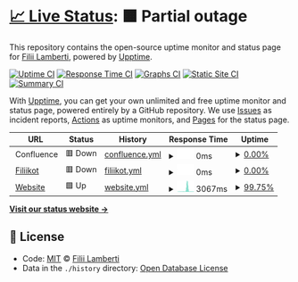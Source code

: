 # [📈 Live Status](https://filii-lamberti.github.io/uptime): <!--live status--> **🟧 Partial outage**

This repository contains the open-source uptime monitor and status page for [Filii Lamberti](https://filii-lamberti.github.io/uptime), powered by [Upptime](https://github.com/upptime/upptime).

[![Uptime CI](https://github.com/koj-co/upptime/workflows/Uptime%20CI/badge.svg)](https://github.com/koj-co/upptime/actions?query=workflow%3A%22Uptime+CI%22)
[![Response Time CI](https://github.com/koj-co/upptime/workflows/Response%20Time%20CI/badge.svg)](https://github.com/koj-co/upptime/actions?query=workflow%3A%22Response+Time+CI%22)
[![Graphs CI](https://github.com/koj-co/upptime/workflows/Graphs%20CI/badge.svg)](https://github.com/koj-co/upptime/actions?query=workflow%3A%22Graphs+CI%22)
[![Static Site CI](https://github.com/koj-co/upptime/workflows/Static%20Site%20CI/badge.svg)](https://github.com/koj-co/upptime/actions?query=workflow%3A%22Static+Site+CI%22)
[![Summary CI](https://github.com/koj-co/upptime/workflows/Summary%20CI/badge.svg)](https://github.com/koj-co/upptime/actions?query=workflow%3A%22Summary+CI%22)

With [Upptime](https://upptime.js.org), you can get your own unlimited and free uptime monitor and status page, powered entirely by a GitHub repository. We use [Issues](https://github.com/filii-lamberti/uptime/issues) as incident reports, [Actions](https://github.com/filii-lamberti/uptime/actions) as uptime monitors, and [Pages](https://filii-lamberti.github.io/uptime) for the status page.

<!--start: status pages-->
<!-- This summary is generated by Upptime (https://github.com/upptime/upptime) -->
<!-- Do not edit this manually, your changes will be overwritten -->
<!-- prettier-ignore -->
| URL | Status | History | Response Time | Uptime |
| --- | ------ | ------- | ------------- | ------ |
| <img alt="" src="https://icons.duckduckgo.com/ip3/null.ico" height="13"> Confluence | 🟥 Down | [confluence.yml](https://github.com/filii-lamberti/uptime/commits/HEAD/history/confluence.yml) | <details><summary><img alt="Response time graph" src="./graphs/confluence/response-time-week.png" height="20"> 0ms</summary><br><a href="https://status.filii.be/history/confluence"><img alt="Response time 0" src="https://img.shields.io/endpoint?url=https%3A%2F%2Fraw.githubusercontent.com%2Ffilii-lamberti%2Fuptime%2FHEAD%2Fapi%2Fconfluence%2Fresponse-time.json"></a><br><a href="https://status.filii.be/history/confluence"><img alt="24-hour response time 0" src="https://img.shields.io/endpoint?url=https%3A%2F%2Fraw.githubusercontent.com%2Ffilii-lamberti%2Fuptime%2FHEAD%2Fapi%2Fconfluence%2Fresponse-time-day.json"></a><br><a href="https://status.filii.be/history/confluence"><img alt="7-day response time 0" src="https://img.shields.io/endpoint?url=https%3A%2F%2Fraw.githubusercontent.com%2Ffilii-lamberti%2Fuptime%2FHEAD%2Fapi%2Fconfluence%2Fresponse-time-week.json"></a><br><a href="https://status.filii.be/history/confluence"><img alt="30-day response time 0" src="https://img.shields.io/endpoint?url=https%3A%2F%2Fraw.githubusercontent.com%2Ffilii-lamberti%2Fuptime%2FHEAD%2Fapi%2Fconfluence%2Fresponse-time-month.json"></a><br><a href="https://status.filii.be/history/confluence"><img alt="1-year response time 0" src="https://img.shields.io/endpoint?url=https%3A%2F%2Fraw.githubusercontent.com%2Ffilii-lamberti%2Fuptime%2FHEAD%2Fapi%2Fconfluence%2Fresponse-time-year.json"></a></details> | <details><summary><a href="https://status.filii.be/history/confluence">0.00%</a></summary><a href="https://status.filii.be/history/confluence"><img alt="All-time uptime 28.08%" src="https://img.shields.io/endpoint?url=https%3A%2F%2Fraw.githubusercontent.com%2Ffilii-lamberti%2Fuptime%2FHEAD%2Fapi%2Fconfluence%2Fuptime.json"></a><br><a href="https://status.filii.be/history/confluence"><img alt="24-hour uptime 0.00%" src="https://img.shields.io/endpoint?url=https%3A%2F%2Fraw.githubusercontent.com%2Ffilii-lamberti%2Fuptime%2FHEAD%2Fapi%2Fconfluence%2Fuptime-day.json"></a><br><a href="https://status.filii.be/history/confluence"><img alt="7-day uptime 0.00%" src="https://img.shields.io/endpoint?url=https%3A%2F%2Fraw.githubusercontent.com%2Ffilii-lamberti%2Fuptime%2FHEAD%2Fapi%2Fconfluence%2Fuptime-week.json"></a><br><a href="https://status.filii.be/history/confluence"><img alt="30-day uptime 0.00%" src="https://img.shields.io/endpoint?url=https%3A%2F%2Fraw.githubusercontent.com%2Ffilii-lamberti%2Fuptime%2FHEAD%2Fapi%2Fconfluence%2Fuptime-month.json"></a><br><a href="https://status.filii.be/history/confluence"><img alt="1-year uptime 0.00%" src="https://img.shields.io/endpoint?url=https%3A%2F%2Fraw.githubusercontent.com%2Ffilii-lamberti%2Fuptime%2FHEAD%2Fapi%2Fconfluence%2Fuptime-year.json"></a></details>
| <img alt="" src="https://icons.duckduckgo.com/ip3/kot.filii.be.ico" height="13"> [Filiikot](https://kot.filii.be/) | 🟥 Down | [filiikot.yml](https://github.com/filii-lamberti/uptime/commits/HEAD/history/filiikot.yml) | <details><summary><img alt="Response time graph" src="./graphs/filiikot/response-time-week.png" height="20"> 0ms</summary><br><a href="https://status.filii.be/history/filiikot"><img alt="Response time 0" src="https://img.shields.io/endpoint?url=https%3A%2F%2Fraw.githubusercontent.com%2Ffilii-lamberti%2Fuptime%2FHEAD%2Fapi%2Ffiliikot%2Fresponse-time.json"></a><br><a href="https://status.filii.be/history/filiikot"><img alt="24-hour response time 0" src="https://img.shields.io/endpoint?url=https%3A%2F%2Fraw.githubusercontent.com%2Ffilii-lamberti%2Fuptime%2FHEAD%2Fapi%2Ffiliikot%2Fresponse-time-day.json"></a><br><a href="https://status.filii.be/history/filiikot"><img alt="7-day response time 0" src="https://img.shields.io/endpoint?url=https%3A%2F%2Fraw.githubusercontent.com%2Ffilii-lamberti%2Fuptime%2FHEAD%2Fapi%2Ffiliikot%2Fresponse-time-week.json"></a><br><a href="https://status.filii.be/history/filiikot"><img alt="30-day response time 0" src="https://img.shields.io/endpoint?url=https%3A%2F%2Fraw.githubusercontent.com%2Ffilii-lamberti%2Fuptime%2FHEAD%2Fapi%2Ffiliikot%2Fresponse-time-month.json"></a><br><a href="https://status.filii.be/history/filiikot"><img alt="1-year response time 0" src="https://img.shields.io/endpoint?url=https%3A%2F%2Fraw.githubusercontent.com%2Ffilii-lamberti%2Fuptime%2FHEAD%2Fapi%2Ffiliikot%2Fresponse-time-year.json"></a></details> | <details><summary><a href="https://status.filii.be/history/filiikot">0.00%</a></summary><a href="https://status.filii.be/history/filiikot"><img alt="All-time uptime 12.52%" src="https://img.shields.io/endpoint?url=https%3A%2F%2Fraw.githubusercontent.com%2Ffilii-lamberti%2Fuptime%2FHEAD%2Fapi%2Ffiliikot%2Fuptime.json"></a><br><a href="https://status.filii.be/history/filiikot"><img alt="24-hour uptime 0.00%" src="https://img.shields.io/endpoint?url=https%3A%2F%2Fraw.githubusercontent.com%2Ffilii-lamberti%2Fuptime%2FHEAD%2Fapi%2Ffiliikot%2Fuptime-day.json"></a><br><a href="https://status.filii.be/history/filiikot"><img alt="7-day uptime 0.00%" src="https://img.shields.io/endpoint?url=https%3A%2F%2Fraw.githubusercontent.com%2Ffilii-lamberti%2Fuptime%2FHEAD%2Fapi%2Ffiliikot%2Fuptime-week.json"></a><br><a href="https://status.filii.be/history/filiikot"><img alt="30-day uptime 0.00%" src="https://img.shields.io/endpoint?url=https%3A%2F%2Fraw.githubusercontent.com%2Ffilii-lamberti%2Fuptime%2FHEAD%2Fapi%2Ffiliikot%2Fuptime-month.json"></a><br><a href="https://status.filii.be/history/filiikot"><img alt="1-year uptime 0.00%" src="https://img.shields.io/endpoint?url=https%3A%2F%2Fraw.githubusercontent.com%2Ffilii-lamberti%2Fuptime%2FHEAD%2Fapi%2Ffiliikot%2Fuptime-year.json"></a></details>
| <img alt="" src="https://icons.duckduckgo.com/ip3/filii.be.ico" height="13"> [Website](https://filii.be/) | 🟩 Up | [website.yml](https://github.com/filii-lamberti/uptime/commits/HEAD/history/website.yml) | <details><summary><img alt="Response time graph" src="./graphs/website/response-time-week.png" height="20"> 3067ms</summary><br><a href="https://status.filii.be/history/website"><img alt="Response time 873" src="https://img.shields.io/endpoint?url=https%3A%2F%2Fraw.githubusercontent.com%2Ffilii-lamberti%2Fuptime%2FHEAD%2Fapi%2Fwebsite%2Fresponse-time.json"></a><br><a href="https://status.filii.be/history/website"><img alt="24-hour response time 609" src="https://img.shields.io/endpoint?url=https%3A%2F%2Fraw.githubusercontent.com%2Ffilii-lamberti%2Fuptime%2FHEAD%2Fapi%2Fwebsite%2Fresponse-time-day.json"></a><br><a href="https://status.filii.be/history/website"><img alt="7-day response time 3067" src="https://img.shields.io/endpoint?url=https%3A%2F%2Fraw.githubusercontent.com%2Ffilii-lamberti%2Fuptime%2FHEAD%2Fapi%2Fwebsite%2Fresponse-time-week.json"></a><br><a href="https://status.filii.be/history/website"><img alt="30-day response time 1356" src="https://img.shields.io/endpoint?url=https%3A%2F%2Fraw.githubusercontent.com%2Ffilii-lamberti%2Fuptime%2FHEAD%2Fapi%2Fwebsite%2Fresponse-time-month.json"></a><br><a href="https://status.filii.be/history/website"><img alt="1-year response time 826" src="https://img.shields.io/endpoint?url=https%3A%2F%2Fraw.githubusercontent.com%2Ffilii-lamberti%2Fuptime%2FHEAD%2Fapi%2Fwebsite%2Fresponse-time-year.json"></a></details> | <details><summary><a href="https://status.filii.be/history/website">99.75%</a></summary><a href="https://status.filii.be/history/website"><img alt="All-time uptime 96.91%" src="https://img.shields.io/endpoint?url=https%3A%2F%2Fraw.githubusercontent.com%2Ffilii-lamberti%2Fuptime%2FHEAD%2Fapi%2Fwebsite%2Fuptime.json"></a><br><a href="https://status.filii.be/history/website"><img alt="24-hour uptime 100.00%" src="https://img.shields.io/endpoint?url=https%3A%2F%2Fraw.githubusercontent.com%2Ffilii-lamberti%2Fuptime%2FHEAD%2Fapi%2Fwebsite%2Fuptime-day.json"></a><br><a href="https://status.filii.be/history/website"><img alt="7-day uptime 99.75%" src="https://img.shields.io/endpoint?url=https%3A%2F%2Fraw.githubusercontent.com%2Ffilii-lamberti%2Fuptime%2FHEAD%2Fapi%2Fwebsite%2Fuptime-week.json"></a><br><a href="https://status.filii.be/history/website"><img alt="30-day uptime 99.94%" src="https://img.shields.io/endpoint?url=https%3A%2F%2Fraw.githubusercontent.com%2Ffilii-lamberti%2Fuptime%2FHEAD%2Fapi%2Fwebsite%2Fuptime-month.json"></a><br><a href="https://status.filii.be/history/website"><img alt="1-year uptime 99.95%" src="https://img.shields.io/endpoint?url=https%3A%2F%2Fraw.githubusercontent.com%2Ffilii-lamberti%2Fuptime%2FHEAD%2Fapi%2Fwebsite%2Fuptime-year.json"></a></details>

<!--end: status pages-->

[**Visit our status website →**](https://filii-lamberti.github.io/uptime)

## 📄 License

- Code: [MIT](./LICENSE) © [Filii Lamberti](https://filii-lamberti.github.io/uptime)
- Data in the `./history` directory: [Open Database License](https://opendatacommons.org/licenses/odbl/1-0/)
